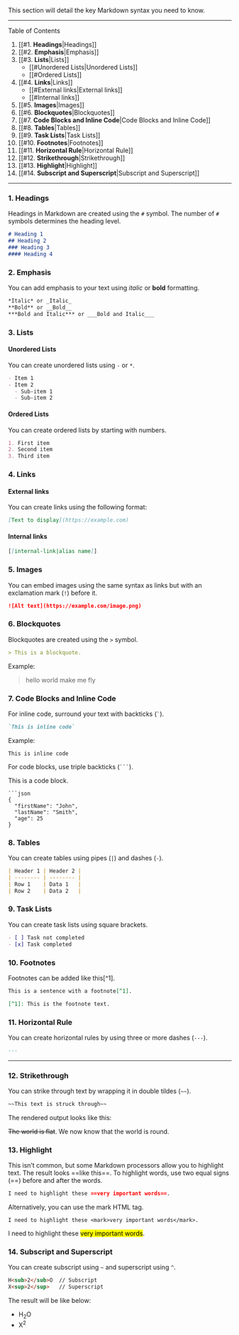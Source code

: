 This section will detail the key Markdown syntax you need to know.

---

Table of Contents

1. [[#1. **Headings**|Headings]]
2. [[#2. **Emphasis**|Emphasis]]
3. [[#3. **Lists**|Lists]]
	* [[#Unordered Lists|Unordered Lists]]
	* [[#Ordered Lists]]
4. [[#4. **Links**|Links]]
	- [[#External links|External links]]
	- [[#Internal links]]
5. [[#5. **Images**|Images]]
6. [[#6. **Blockquotes**|Blockquotes]]
7. [[#7. **Code Blocks and Inline Code**|Code Blocks and Inline Code]]
8. [[#8. **Tables**|Tables]]
9. [[#9. **Task Lists**|Task Lists]]
10. [[#10. **Footnotes**|Footnotes]]
11. [[#11. **Horizontal Rule**|Horizontal Rule]]
12. [[#12. **Strikethrough**|Strikethrough]]
13. [[#13. **Highlight**|Highlight]]
14. [[#14. **Subscript and Superscript**|Subscript and Superscript]]
---

### 1. **Headings**


Headings in Markdown are created using the `#` symbol. The number of `#` symbols determines the heading level.

```markdown
# Heading 1
## Heading 2
### Heading 3
#### Heading 4
```
### 2. **Emphasis**

You can add emphasis to your text using _italic_ or **bold** formatting.

```markdown
*Italic* or _Italic_
**Bold** or __Bold__
***Bold and Italic*** or ___Bold and Italic___
```
### 3. **Lists**

#### Unordered Lists

You can create unordered lists using `-` or `*`.

```markdown
- Item 1
- Item 2
  - Sub-item 1
  - Sub-item 2
```

#### Ordered Lists

You can create ordered lists by starting with numbers.

```markdown
1. First item
2. Second item
3. Third item
```

### 4. **Links**

#### External links

You can create links using the following format:

```markdown
[Text to display](https://example.com)
```

#### Internal links

```markdown
[[internal-link|alias name]]
```

### 5. **Images**

You can embed images using the same syntax as links but with an exclamation mark (`!`) before it.

```markdown
![Alt text](https://example.com/image.png)
```

### 6. **Blockquotes**

Blockquotes are created using the `>` symbol.

```markdown
> This is a blockquote.
```

Example:

> hello world
> make me fly
### 7. **Code Blocks and Inline Code**

For inline code, surround your text with backticks (`` ` ``).

```markdown
`This is inline code`
```

Example:

`This is inline code`

For code blocks, use triple backticks (` ``` `).

This is a code block.

````
```json
{
  "firstName": "John",
  "lastName": "Smith",
  "age": 25
}
````

### 8. **Tables**

You can create tables using pipes (`|`) and dashes (`-`).

```markdown
| Header 1 | Header 2 |
| -------- | -------- |
| Row 1    | Data 1   |
| Row 2    | Data 2   |
```

### 9. **Task Lists**

You can create task lists using square brackets.

```markdown
- [ ] Task not completed
- [x] Task completed
```

### 10. **Footnotes**

Footnotes can be added like this[^1].

```markdown
This is a sentence with a footnote[^1].

[^1]: This is the footnote text.
```

### 11. **Horizontal Rule**

You can create horizontal rules by using three or more dashes (`---`).

```markdown
---
```

---
### 12. **Strikethrough**

You can strike through text by wrapping it in double tildes (`~~`).

```markdown
~~This text is struck through~~
```

The rendered output looks like this:

~~The world is flat~~. We now know that the world is round.

### 13. **Highlight**

This isn’t common, but some Markdown processors allow you to highlight text. The result looks ==like this==. To highlight words, use two equal signs (\==) before and after the words.

```markdown
I need to highlight these ==very important words==.
```

Alternatively, you can use the mark HTML tag.

```
I need to highlight these <mark>very important words</mark>.
````

I need to highlight these <mark>very important words</mark>.

### 14. **Subscript and Superscript**

You can create subscript using `~` and superscript using `^`.

```markdown
H<sub>2</sub>O  // Subscript
X<sup>2</sup>   // Superscript
```

The result will be like below:
- H<sub>2</sub>O
- X<sup>2</sup>